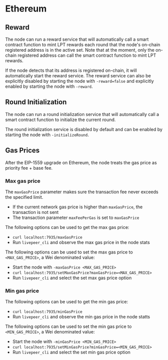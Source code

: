 # Ethereum

## Reward

The node can run a reward service that will automatically call a smart contract function to mint LPT rewards each round that the node's on-chain registered address is in the active set. Note that at the moment, only the on-chain registered address can call the smart contract function to mint LPT rewards.

If the node detects that its address is registered on-chain, it will automatically start the reward service. The reward service can also be explicitly disabled by starting the node with `-reward=false` and explicitly enabled by starting the node with `-reward`.

## Round Initialization

The node can run a round initialization service that will automatically call a smart contract function to initialize the current round.

The round initialization service is disabled by default and can be enabled by starting the node with `-initializeRound`.

## Gas Prices

After the EIP-1559 upgrade on Ethereum, the node treats the gas price as priority fee + base fee.

### Max gas price

The `maxGasPrice` parameter makes sure the transaction fee never exceeds the specified limit.
- If the current network gas price is higher than `maxGasPrice`, the transaction is not sent
- The transaction parameter `maxFeePerGas` is set to `maxGasPrice`

The following options can be used to get the max gas price:

- `curl localhost:7935/maxGasPrice`
- Run `livepeer_cli` and observe the max gas price in the node stats

The following options can be used to set the max gas price to `<MAX_GAS_PRICE>`, a Wei denominated value:

- Start the node with `-maxGasPrice <MAX_GAS_PRICE>`
- `curl localhost:7935/setMaxGasPrice?maxGasPrice=<MAX_GAS_PRICE>`
- Run `livepeer_cli` and select the set max gas price option

### Min gas price

The following options can be used to get the min gas price:

- `curl localhost:7935/minGasPrice`
- Run `livepeer_cli` and observe the min gas price in the node statts

The following options can be used to set the min gas price to `<MIN_GAS_PRICE>`, a Wei denominated value:

- Start the node with `-minGasPrice <MIN_GAS_PRICE>`
- `curl localhost:7935/setMinGasPrice?minGasPrice=<MIN_GAS_PRICE>`
- Run `livepeer_cli` and select the set min gas price option
